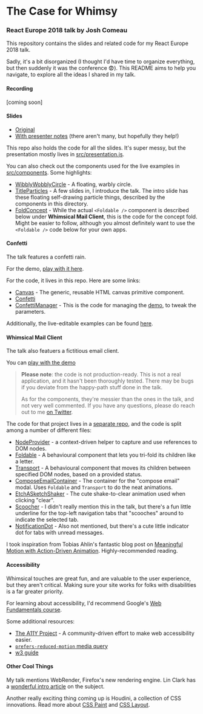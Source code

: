 # The Case for Whimsy

### React Europe 2018 talk by Josh Comeau

This repository contains the slides and related code for my React Europe 2018 talk.

Sadly, it's a bit disorganized (I thought I'd have time to organize everything, but then suddenly it was the conference 😨). This README aims to help you navigate, to explore all the ideas I shared in my talk.

#### Recording

[coming soon]

#### Slides

* [Original](https://the-case-for-whimsy.surge.sh)
* [With presenter notes](http://the-case-for-whimsy.surge.sh/#/0?presenter&) (there aren't many, but hopefully they help!)

This repo also holds the code for all the slides. It's super messy, but the presentation mostly lives in [src/presentation.js](https://github.com/joshwcomeau/react-europe-talk-2018/blob/master/src/presentation.js).

You can also check out the components used for the live examples in [src/components](https://github.com/joshwcomeau/react-europe-talk-2018/tree/master/src/components). Some highlights:

* [WibblyWobblyCircle](https://github.com/joshwcomeau/react-europe-talk-2018/blob/master/src/components/WibblyWobblyCircle/WibblyWobblyCircle.js) - A floating, warbly circle.
* [TitleParticles](https://github.com/joshwcomeau/react-europe-talk-2018/tree/master/src/components/TitleParticles) - A few slides in, I introduce the talk. The intro slide has these floating self-drawing particle things, described by the components in this directory.
* [FoldConcept](https://github.com/joshwcomeau/react-europe-talk-2018/blob/master/src/components/FoldConcept/FoldConcept.js) - While the actual `<Foldable />` component is described below under **Whimsical Mail Client**, this is the code for the concept fold. Might be easier to follow, although you almost definitely want to use the `<Foldable />` code below for your own apps.

#### Confetti

The talk features a confetti rain.

For the demo, [play with it here](http://the-case-for-whimsy.surge.sh/#/16).

For the code, it lives in this repo. Here are some links:

* [Canvas](https://github.com/joshwcomeau/react-europe-talk-2018/blob/master/src/components/Canvas/Canvas.js) - The generic, reusable HTML canvas primitive component.
* [Confetti](https://github.com/joshwcomeau/react-europe-talk-2018/blob/master/src/components/Confetti/Confetti.js)
* [ConfettiManager](https://github.com/joshwcomeau/react-europe-talk-2018/blob/master/src/components/ConfettiManager/ConfettiManager.js) - This is the code for managing the [demo](http://the-case-for-whimsy.surge.sh/#/16), to tweak the parameters.

Additionally, the live-editable examples can be found [here](https://github.com/joshwcomeau/react-europe-talk-2018/tree/master/src/code).

#### Whimsical Mail Client

The talk also featuers a fictitious email client.

You can [play with the demo](https://whimsical-mail-client.surge.sh)

> **Please note**: the code is not production-ready. This is not a real application, and it hasn't been thoroughly tested. There may be bugs if you deviate from the happy-path stuff done in the talk.
>
> As for the components, they're messier than the ones in the talk, and not very well commented. If you have any questions, please do reach out to me [on Twitter](https://www.twitter.com/joshwcomeau).

The code for that project lives in a [separate repo](https://github.com/joshwcomeau/whimsical-mail-client), and the code is split among a number of different files:

* [NodeProvider](https://github.com/joshwcomeau/whimsical-mail-client/blob/master/src/components/NodeProvider/NodeProvider.js) - a context-driven helper to capture and use references to DOM nodes.
* [Foldable](https://github.com/joshwcomeau/whimsical-mail-client/blob/master/src/components/Foldable/Foldable.js) - A behavioural component that lets you tri-fold its children like a letter.
* [Transport](https://github.com/joshwcomeau/whimsical-mail-client/blob/master/src/components/Transport/Transport.js) - A behavioural component that moves its children between specified DOM nodes, based on a provided status.
* [ComposeEmailContainer](https://github.com/joshwcomeau/whimsical-mail-client/blob/master/src/components/ComposeEmailContainer/ComposeEmailContainer.js) - The container for the "compose email" modal. Uses `Foldable` and `Transport` to do the neat animations.
* [EtchASketchShaker](https://github.com/joshwcomeau/whimsical-mail-client/blob/master/src/components/EtchASketchShaker/EtchASketchShaker.js) - The cute shake-to-clear animation used when clicking "clear".
* [Scoocher](https://github.com/joshwcomeau/whimsical-mail-client/blob/master/src/components/Scoocher/Scoocher.js) - I didn't really mention this in the talk, but there's a fun little underline for the top-left navigation tabs that "scooches" around to indicate the selected tab.
* [NotificationDot](https://github.com/joshwcomeau/whimsical-mail-client/blob/master/src/components/NotificationDot/NotificationDot.js) - Also not mentioned, but there's a cute little indicator dot for tabs with unread messages.

I took inspiration from Tobias Ahlin's fantastic blog post on [Meaningful Motion with Action-Driven Animation](http://tobiasahlin.com/blog/meaningful-motion-w-action-driven-animation/). Highly-recommended reading.

#### Accessibility

Whimsical touches are great fun, and are valuable to the user experience, but they aren't critical. Making sure your site works for folks with disabilities is a far greater priority.

For learning about accessibility, I'd recommend Google's [Web Fundamentals course](https://developers.google.com/web/fundamentals/accessibility/).

Some additional resources:

* [The A11Y Project](https://a11yproject.com/) - A community-driven effort to make web accessibility easier.
* [`prefers-reduced-motion` media query](https://css-tricks.com/introduction-reduced-motion-media-query/)
* [w3 guide](https://www.w3.org/WAI/fundamentals/accessibility-intro/)

#### Other Cool Things

My talk mentions WebRender, Firefox's new rendering engine. Lin Clark has a [wonderful intro article](https://hacks.mozilla.org/2017/10/the-whole-web-at-maximum-fps-how-webrender-gets-rid-of-jank/) on the subject.

Another really exciting thing coming up is Houdini, a collection of CSS innovations. Read more about [CSS Paint](https://developers.google.com/web/updates/2018/01/paintapi) and [CSS Layout](https://developers.google.com/web/updates/2016/05/houdini#layout_worklet).
